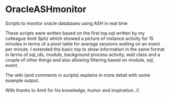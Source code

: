 # OracleASHmonitor
Scripts to monitor oracle databases using ASH in real time

These scripts were written based on the first top.sql written by my colleague Amit Spitz which showed a picture of instance activity for 15 minutes 
in terms of a pivot table for average sessions waiting on an event per minute. I extended the basic top to show information in the same format in terms of sql_ids,
module, background process activity, wait class and a couple of other things and also allowing filtering based on module, sql, event. 

The wiki (and comments in scripts) explains in more detail with some example output.

With thanks to Amit for his knowledge, humor and inspiration. _/\\_
